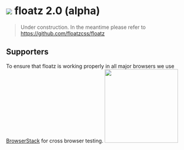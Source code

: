 ![](https://github.com/floatzcss/floatz/blob/master/wiki/logo.png) floatz 2.0 (alpha)
======
> Under construction. In the meantime please refer to https://github.com/floatzcss/floatz

## Supporters
To ensure that floatz is working properly in all major browsers we use [BrowserStack](https://www.browserstack.com/) for cross browser testing.
<img src="https://user-images.githubusercontent.com/7689394/34140703-c60a6020-e47c-11e7-9f54-1ef83d9c4a8a.png" width="200">
